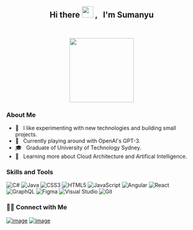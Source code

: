 <h2 align="center"> Hi there <img src="https://raw.githubusercontent.com/MartinHeinz/MartinHeinz/master/wave.gif" width="30px">
 , &nbsp; I'm Sumanyu </h2>
</br>

<p align="center">
<img height="170px" src="https://github-readme-quotes.herokuapp.com/quote?theme=vision-friendly-dark&animation=default&layout=default&font=default&quote?quoteCategory=motivational"/>
</p>

<h3>About Me </h3>

- 🤔 &nbsp; I like experimenting with new technologies and building small projects. 
- 🤖 &nbsp; Currently playing around with OpenAI's GPT-3.
- 🎓 &nbsp; Graduate of University of Technology Sydney.
- 🌱 &nbsp; Learning more about Cloud Architecture and Artifical Intelligence.

<h3>Skills and Tools</h3>

 <p align="left">
  
  ![C#](https://img.shields.io/badge/c%23-%23239120.svg?style=for-the-badge&logo=c-sharp&logoColor=white)
  ![Java](https://img.shields.io/badge/java-%23ED8B00.svg?style=for-the-badge&logo=java&logoColor=white)
  ![CSS3](https://img.shields.io/badge/css3-%231572B6.svg?style=for-the-badge&logo=css3&logoColor=white)
  ![HTML5](https://img.shields.io/badge/html5-%23E34F26.svg?style=for-the-badge&logo=html5&logoColor=white)
  ![JavaScript](https://img.shields.io/badge/javascript-%23323330.svg?style=for-the-badge&logo=javascript&logoColor=%23F7DF1E)
  ![Angular](https://img.shields.io/badge/angular-%23DD0031.svg?style=for-the-badge&logo=angular&logoColor=white)
  ![React](https://img.shields.io/badge/react-%2320232a.svg?style=for-the-badge&logo=react&logoColor=%2361DAFB)
  ![GraphQL](https://img.shields.io/badge/-GraphQL-E10098?style=for-the-badge&logo=graphql&logoColor=white)
  ![Figma](https://img.shields.io/badge/figma-%23F24E1E.svg?style=for-the-badge&logo=figma&logoColor=white)
  ![Visual Studio](https://img.shields.io/badge/Visual%20Studio-5C2D91.svg?style=for-the-badge&logo=visual-studio&logoColor=white)
  ![Git](https://img.shields.io/badge/git-%23F05033.svg?style=for-the-badge&logo=git&logoColor=white)
  
</p>

<h3> 🤝🏻 Connect with Me </h3>

<div>

[![image](https://img.shields.io/badge/LinkedIn-0077B5?style=for-the-badge&logo=linkedin&logoColor=white)](https://www.linkedin.com/in/sumanyukhemlani/)
[![image](https://img.shields.io/badge/Gmail-D14836?style=for-the-badge&logo=gmail&logoColor=white)](mailto:khemlani.sumanyu@gmail.com)
  
</div>

<!--
**Sumanyu7/Sumanyu7** is a ✨ _special_ ✨ repository because its `README.md` (this file) appears on your GitHub profile.

Here are some ideas to get you started:

- 🔭 I’m currently working on ...
- 🌱 I’m currently learning ...
- 👯 I’m looking to collaborate on ...
- 🤔 I’m looking for help with ...
- 💬 Ask me about ...
- 📫 How to reach me: ...
- ⚡ Fun fact: ...
-->
